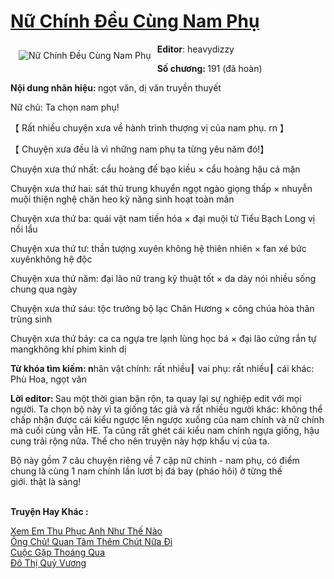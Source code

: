 <a href="https://utruyen.com/truyen/nu-chinh-deu-cung-nam-phu/19191/" title="Nữ Chính Đều Cùng Nam Phụ"><h1>Nữ Chính Đều Cùng Nam Phụ</h1></a><div style="display:table"><img align="right" style="float: left; padding: 10px;" src="https://utruyen.com/images/story/200x260/nu-chinh-deu-cung-nam-phu.jpg" alt="Nữ Chính Đều Cùng Nam Phụ"><b>Editor</b>: heavydizzy<p></p><b>Số chương: </b>191 (đã hoàn)<p></p><b>Nội dung nhãn hiệu: </b>ngọt văn, dị văn truyền thuyết<p></p>Nữ chủ: Ta chọn nam phụ!<p></p>【 Rất nhiều chuyện xưa về hành trình thượng vị của nam phụ. rn 】<p></p>【 Chuyện xưa đều là vì những nam phụ ta từng yêu năm đó!】<p></p>Chuyện xưa thứ nhất: cẩu hoàng đế bạo kiều × cẩu hoàng hậu cá mặn<p></p>Chuyện xưa thứ hai: sát thủ trung khuyển ngọt ngào giọng thấp × nhuyễn muội thiện nghệ chăn heo kỹ năng sinh hoạt toàn mãn<p></p>Chuyện xưa thứ ba: quái vật nam tiến hóa × đại muội tử Tiểu Bạch Long vị nồi lẩu<p></p>Chuyện xưa thứ tư: thần tượng xuyên không hệ thiên nhiên × fan xé bức xuyênkhông hệ độc <p></p>Chuyện xưa thứ năm: đại lão nữ trang kỹ thuật tốt × da dày nói nhiều sống chung qua ngày<p></p>Chuyện xưa thứ sáu: tộc trưởng bộ lạc Chân Hương × công chúa hòa thân trùng sinh<p></p>Chuyện xưa thứ bảy: ca ca ngựa tre lạnh lùng học bá × đại lão cứng rắn tự mangkhông khí phim kinh dị<p></p><b>Từ khóa tìm kiếm: n</b>hân vật chính: rất nhiều┃ vai phụ: rất nhiều┃ cái khác: Phù Hoa, ngọt văn<p></p><b>Lời editor: </b>Sau một thời gian bận rộn, ta quay lại sự nghiệp edit với mọi người. Ta chọn bộ này vì ta giống tác giả và rất nhiều người khác: không thể chấp nhận được cái kiểu ngược lên ngược xuống của nam chính và nữ chính mà cuối cùng vẫn HE. Ta cũng rất ghét cái kiểu nam chính ngựa giống, hậu cung trải rộng nữa. Thế cho nên truyện này hợp khẩu vị của ta.<p></p>Bộ này gồm 7 câu chuyện riêng về 7 cặp nữ chính - nam phụ, có điểm chung là cùng 1 nam chính lần lươt bị đá bay (pháo hôi) ở từng thế giới. thật là sảng!</div><p><br><b>Truyện Hay Khác :</b></p><a href="https://utruyen.com/truyen/xem-em-thu-phuc-anh-nhu-the-nao/19188/" alt="Xem Em Thu Phục Anh Như Thế Nào">Xem Em Thu Phục Anh Như Thế Nào</a><br/><a href="https://github.com/quanluxury/ngontinhhot/tree/master/truyenhay/20314/" alt="Ông Chủ! Quan Tâm Thêm Chút Nữa Đi">Ông Chủ! Quan Tâm Thêm Chút Nữa Đi</a><br/><a href="https://github.com/quanluxury/ngontinhhot/tree/master/truyenhay/19076/" alt="Cuộc Gặp Thoáng Qua">Cuộc Gặp Thoáng Qua</a><br/><a href="https://github.com/quanluxury/ngontinhhot/tree/master/truyenhay/12834/" alt="Đô Thị Quỷ Vương">Đô Thị Quỷ Vương</a><br/>